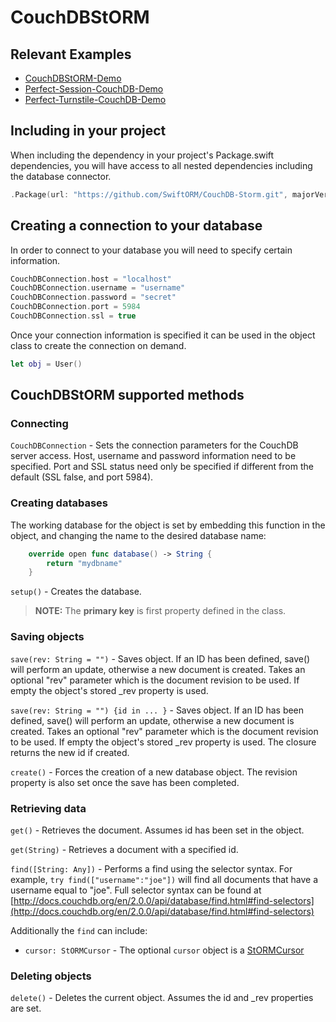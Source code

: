 # CouchDBStORM

## Relevant Examples

* [CouchDBStORM-Demo](https://github.com/PerfectExamples/CouchDBStORM-Demo)
* [Perfect-Session-CouchDB-Demo](https://github.com/PerfectExamples/Perfect-Session-CouchDB-Demo)
* [Perfect-Turnstile-CouchDB-Demo](https://github.com/PerfectExamples/Perfect-Turnstile-CouchDB-Demo)


## Including in your project

When including the dependency in your project's Package.swift dependencies, you will have access to all nested dependencies including the database connector.

``` swift
.Package(url: "https://github.com/SwiftORM/CouchDB-Storm.git", majorVersion: 3)
```


## Creating a connection to your database

In order to connect to your database you will need to specify certain information.

``` swift
CouchDBConnection.host = "localhost"
CouchDBConnection.username = "username"
CouchDBConnection.password = "secret"
CouchDBConnection.port = 5984
CouchDBConnection.ssl = true
```

Once your connection information is specified it can be used in the object class to create the connection on demand.

``` swift
let obj = User()
```

## CouchDBStORM supported methods

### Connecting

`CouchDBConnection` - Sets the connection parameters for the CouchDB server access. Host, username and password information need to be specified. Port and SSL status need only be specified if different from the default (SSL false, and port 5984).

### Creating databases

The working database for the object is set by embedding this function in the object, and changing the name to the desired database name:

``` swift
	override open func database() -> String {
		return "mydbname"
	}
```

`setup()` - Creates the database.

> **NOTE:** The **primary key** is first property defined in the class.

### Saving objects

`save(rev: String = "")` - Saves object. If an ID has been defined, save() will perform an update, otherwise a new document is created. Takes an optional "rev" parameter which is the document revision to be used. If empty the object's stored _rev property is used.

`save(rev: String = "") {id in ... }` - Saves object. If an ID has been defined, save() will perform an update, otherwise a new document is created. Takes an optional "rev" parameter which is the document revision to be used. If empty the object's stored _rev property is used. The closure returns the new id if created.

`create()` - Forces the creation of a new database object. The revision property is also set once the save has been completed.

### Retrieving data

`get()` - Retrieves the document. Assumes id has been set in the object.

`get(String)` - Retrieves a document with a specified id.

`find([String: Any])` - Performs a find using the selector syntax. For example, `try find(["username":"joe"])` will find all documents that have a username equal to "joe". Full selector syntax can be found at [http://docs.couchdb.org/en/2.0.0/api/database/find.html#find-selectors](http://docs.couchdb.org/en/2.0.0/api/database/find.html#find-selectors)
		
Additionally the `find` can include:

*  `cursor: StORMCursor` - The optional `cursor` object is a [StORMCursor](https://github.com/PerfectlySoft/PerfectDocs/blob/master/guide/StORM-Cursor.md)

### Deleting objects

`delete()` - Deletes the current object. Assumes the id and _rev properties are set.


